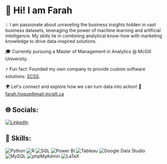 # 👋 Hi! I am Farah 

💡 I am passionate about unraveling the business insights hidden in vast business datasets, leveraging the power of machine learning and artificial intelligence. My skills lie in combining analytical know-how with marketing knowledge to drive data-inspired solutions.

🎓 Currently pursuing a Master of Management in Analytics @ McGill University.

⚡ Fun fact: Founded my own company to provide custom software solutions: [SCSS](https://scss-bd.com/).

🌍 Let's connect and explore how we can turn data into action! 📧 [farah.hoque@mail.mcgill.ca](mailto:farah.hoque@mail.mcgill.ca)

## 🌐 Socials:
[![LinkedIn](https://img.shields.io/badge/LinkedIn-%230077B5.svg?logo=linkedin&logoColor=white)](https://linkedin.com/in/FarahHoque)

## 💼 Skills:
![Python](https://img.shields.io/badge/Python-%233776AB.svg?logo=python&logoColor=white)
![R](https://img.shields.io/badge/R-%23276DC3.svg?logo=r&logoColor=white)
![SQL](https://img.shields.io/badge/SQL-%2300f.svg?logo=sql&logoColor=white)
![Power BI](https://img.shields.io/badge/Power_BI-%23F2C811.svg?logo=powerbi&logoColor=black)
![Tableau](https://img.shields.io/badge/Tableau-%23E97627.svg?logo=tableau&logoColor=white)
![Google Data Studio](https://img.shields.io/badge/Google_Data_Studio-%234285F4.svg?logo=google&logoColor=white)
![MySQL](https://img.shields.io/badge/MySQL-%234479A1.svg?logo=mysql&logoColor=white)
![phpMyAdmin](https://img.shields.io/badge/phpMyAdmin-%23774DA9.svg?logo=phpmyadmin&logoColor=white)
![LaTeX](https://img.shields.io/badge/LaTeX-%23008080.svg?logo=latex&logoColor=white)
